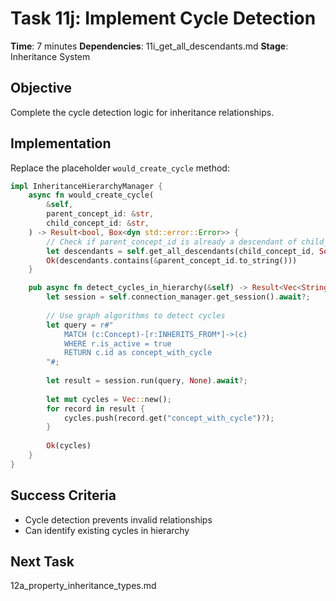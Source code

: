 # Task 11j: Implement Cycle Detection

**Time**: 7 minutes
**Dependencies**: 11i_get_all_descendants.md
**Stage**: Inheritance System

## Objective
Complete the cycle detection logic for inheritance relationships.

## Implementation
Replace the placeholder `would_create_cycle` method:

```rust
impl InheritanceHierarchyManager {
    async fn would_create_cycle(
        &self,
        parent_concept_id: &str,
        child_concept_id: &str,
    ) -> Result<bool, Box<dyn std::error::Error>> {
        // Check if parent_concept_id is already a descendant of child_concept_id
        let descendants = self.get_all_descendants(child_concept_id, Some(20)).await?;
        Ok(descendants.contains(&parent_concept_id.to_string()))
    }

    pub async fn detect_cycles_in_hierarchy(&self) -> Result<Vec<String>, Box<dyn std::error::Error>> {
        let session = self.connection_manager.get_session().await?;
        
        // Use graph algorithms to detect cycles
        let query = r#"
            MATCH (c:Concept)-[r:INHERITS_FROM*]->(c)
            WHERE r.is_active = true
            RETURN c.id as concept_with_cycle
        "#;
        
        let result = session.run(query, None).await?;
        
        let mut cycles = Vec::new();
        for record in result {
            cycles.push(record.get("concept_with_cycle")?);
        }
        
        Ok(cycles)
    }
}
```

## Success Criteria
- Cycle detection prevents invalid relationships
- Can identify existing cycles in hierarchy

## Next Task
12a_property_inheritance_types.md